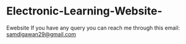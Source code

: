 # Electronic-Learning-Website-
Ewebsite
If you have any query you can reach me through this email:
samdigawan29@gmail.com